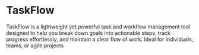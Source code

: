 # TaskFlow
TaskFlow is a lightweight yet powerful task and workflow management tool designed to help you break down goals into actionable steps, track progress effortlessly, and maintain a clear flow of work. Ideal for individuals, teams, or agile projects
